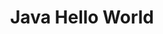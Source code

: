 ---
title: Java Hello World
type: external
level: beginner
topics: [tutorial, hello world]
status: published
visibility: public
link: https://www.geeksforgeeks.org/java/java-hello-world-program/
---